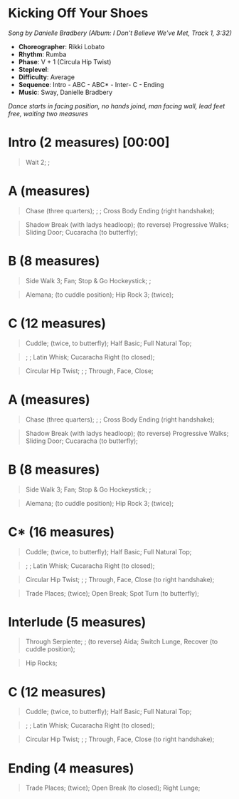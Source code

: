 # Kicking Off Your Shoes
*Song by Danielle Bradbery (Album: I Don't Believe We've Met, Track 1, 3:32)*

* **Choreographer**: Rikki Lobato
* **Rhythm**: Rumba
* **Phase**: V + 1 (Circula Hip Twist)
* **Steplevel**:
* **Difficulty**: Average
* **Sequence**: Intro - ABC - ABC* - Inter- C - Ending
* **Music**: Sway, Danielle Bradbery

*Dance starts in facing position, no hands joind, man facing wall, lead feet free, waiting two measures*

# Intro (2 measures) [00:00]

> Wait 2; ;

# A (measures)

> Chase (three quarters); ; ; Cross Body Ending (right handshake);

> Shadow Break (with ladys headloop); (to reverse) Progressive Walks; Sliding Door; Cucaracha (to butterfly);

# B (8 measures)

> Side Walk 3; Fan; Stop & Go Hockeystick; ;

> Alemana; (to cuddle position); Hip Rock 3; (twice);

# C (12 measures)

> Cuddle; (twice, to butterfly); Half Basic; Full Natural Top;

> ; ; Latin Whisk; Cucaracha Right (to closed);

> Circular Hip Twist; ; ; Through, Face, Close;

# A (measures)

> Chase (three quarters); ; ; Cross Body Ending (right handshake);

> Shadow Break (with ladys headloop); (to reverse) Progressive Walks; Sliding Door; Cucaracha (to butterfly);

# B (8 measures)

> Side Walk 3; Fan; Stop & Go Hockeystick; ;

> Alemana; (to cuddle position); Hip Rock 3; (twice);

# C* (16 measures)

> Cuddle; (twice, to butterfly); Half Basic; Full Natural Top;

> ; ; Latin Whisk; Cucaracha Right (to closed);

> Circular Hip Twist; ; ; Through, Face, Close (to right handshake);

> Trade Places; (twice); Open Break; Spot Turn (to butterfly);

# Interlude (5 measures)

> Through Serpiente; ; (to reverse) Aida; Switch Lunge, Recover (to cuddle position);

> Hip Rocks;

# C (12 measures)

> Cuddle; (twice, to butterfly); Half Basic; Full Natural Top;

> ; ; Latin Whisk; Cucaracha Right (to closed);

> Circular Hip Twist; ; ; Through, Face, Close (to right handshake);

# Ending (4 measures)

> Trade Places; (twice); Open Break (to closed); Right Lunge;
